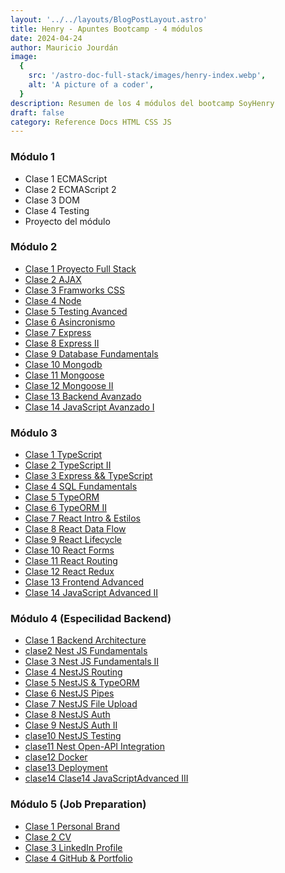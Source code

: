 ```yaml
---
layout: '../../layouts/BlogPostLayout.astro'
title: Henry - Apuntes Bootcamp - 4 módulos
date: 2024-04-24
author: Mauricio Jourdán
image:
  {
    src: '/astro-doc-full-stack/images/henry-index.webp',
    alt: 'A picture of a coder',
  }
description: Resumen de los 4 módulos del bootcamp SoyHenry
draft: false
category: Reference Docs HTML CSS JS
---
```


### Módulo 1

- Clase 1 ECMAScript
- Clase 2 ECMAScript 2
- Clase 3 DOM
- Clase 4 Testing
- Proyecto del módulo

### Módulo 2

- [Clase 1 Proyecto Full Stack](/astro-doc-full-stack/blog/details/m2/clase1-proyecto-full-stack)
- [Clase 2 AJAX](/astro-doc-full-stack/blog/details/m2/clase2-ajax)
- [Clase 3 Framworks CSS](/astro-doc-full-stack/blog/details/m2/clase3-frameworks-css)
- [Clase 4 Node](/astro-doc-full-stack/blog/details/m2/clase4-node)
- [Clase 5 Testing Avanced](/astro-doc-full-stack/blog/details/m2/clase5-testing-avanced)
- [Clase 6 Asincronismo](/astro-doc-full-stack/blog/details/m2/clase6-asincronismo)
- [Clase 7 Express](/astro-doc-full-stack/blog/details/m2/clase7-express)
- [Clase 8 Express II](/astro-doc-full-stack/blog/details/m2/clase8-express-II)
- [Clase 9 Database Fundamentals](/astro-doc-full-stack/blog/details/m2/clase9-database-fundamentals)
- [Clase 10 Mongodb](/astro-doc-full-stack/blog/details/m2/clase10-mongodb)
- [Clase 11 Mongoose](/astro-doc-full-stack/blog/details/m2/clase11-mongoose)
- [Clase 12 Mongoose II](/astro-doc-full-stack/blog/details/m2/clase12-mongoose-II)
- [Clase 13 Backend Avanzado](/astro-doc-full-stack/blog/details/m2/clase13-backend-avanzado)
- [Clase 14 JavaScript Avanzado I](/astro-doc-full-stack/blog/details/m2/clase14-js-avanzadoI)

### Módulo 3

- [Clase 1 TypeScript](/astro-doc-full-stack/blog/details/m3/clase1-typescript)
- [Clase 2 TypeScript II](/astro-doc-full-stack/blog/details/m3/clase2-typescriptII)
- [Clase 3 Express && TypeScript](/astro-doc-full-stack/blog/details/m3/clase3-express-typescript)
- [Clase 4 SQL Fundamentals](/astro-doc-full-stack/blog/details/m3/clase4-sql-fundamentals)
- [Clase 5 TypeORM](/astro-doc-full-stack/blog/details/m3/clase5-typeorm)
- [Clase 6 TypeORM II](/astro-doc-full-stack/blog/details/m3/clase6-typeorm-II)
- [Clase 7 React Intro & Estilos](/astro-doc-full-stack/blog/details/m3/clase7-react-intro-styles)
- [Clase 8 React Data Flow](/astro-doc-full-stack/blog/details/m3/clase8-react-data-flow)
- [Clase 9 React Lifecycle](/astro-doc-full-stack/blog/details/m3/clase9-react-lifecycle)
- [Clase 10 React Forms](/astro-doc-full-stack/blog/details/m3/clase10-react-forms)
- [Clase 11 React Routing](/astro-doc-full-stack/blog/details/m3/clase11-react-routing)
- [Clase 12 React Redux](/astro-doc-full-stack/blog/details/m3/clase12-react-redux)
- [Clase 13 Frontend Advanced](/astro-doc-full-stack/blog/details/m3/clase13-frontend-advanced)
- [Clase 14 JavaScript Advanced II](/astro-doc-full-stack/blog/details/m3/clase14-javascript-advancedII)

### Módulo 4 (Especilidad Backend)

- [Clase 1 Backend Architecture](/astro-doc-full-stack/blog/details/m4/clase1-Backend-Architecture)
- [clase2 Nest JS Fundamentals](/astro-doc-full-stack/blog/details/m4/clase2-Nest-JS-Fundamentals)
- [Clase 3 Nest JS Fundamentals II](/astro-doc-full-stack/blog/details/m4/clase3-NestJSFundamentals-II)
- [Clase 4 NestJS Routing](/astro-doc-full-stack/blog/details/m4/clase4-NestJS-Routing)
- [Clase 5 NestJS & TypeORM](/astro-doc-full-stack/blog/details/m4/clase5-NestJS-&-TypeORM)
- [Clase 6 NestJS Pipes](/astro-doc-full-stack/blog/details/m4/clase6-NestJS-Pipes)
- [Clase 7 NestJS File Upload](/astro-doc-full-stack/blog/details/m4/clase7-NestJS-File-Upload)
- [Clase 8 NestJS Auth](/astro-doc-full-stack/blog/details/m4/clase8-NestJS-Auth)
- [Clase 9 NestJS Auth II](/astro-doc-full-stack/blog/details/m4/clase9-NestJS-Auth-II)
- [clase10 NestJS Testing](/astro-doc-full-stack/blog/details/m4/clase10-NestJS-Testing)
- [clase11 Nest Open-API Integration](/astro-doc-full-stack/blog/details/m4/clase11-Nest-Open-API-Integration)
- [clase12 Docker](/astro-doc-full-stack/blog/details/m4/clase12-Docker)
- [clase13 Deployment](/astro-doc-full-stack/blog/details/m4/clase13-Deployment)
- [clase14 Clase14 JavaScriptAdvanced III](/astro-doc-full-stack/blog/details/m4/Clase14-JavaScript-Advanced-III)

### Módulo 5 (Job Preparation)

- [Clase 1 Personal Brand](/astro-doc-full-stack/blog/details/job/clase1-personal-brand)
- [Clase 2 CV](/astro-doc-full-stack/blog/details/job/clase2-cv)
- [Clase 3 LinkedIn Profile](/astro-doc-full-stack/blog/details/job/clase3-linkedin-profile)
- [Clase 4 GitHub & Portfolio](/astro-doc-full-stack/blog/details/job/clase4-github-&-portfolio)
